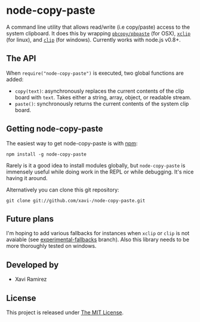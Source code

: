 # node-copy-paste

A command line utility that allows read/write (i.e copy/paste) access to the system clipboard.  It does this by wrapping [`pbcopy/pbpaste`](https://developer.apple.com/library/mac/#documentation/Darwin/Reference/Manpages/man1/pbcopy.1.html) (for OSX), [`xclip`](http://www.cyberciti.biz/faq/xclip-linux-insert-files-command-output-intoclipboard/) (for linux), and [`clip`](http://www.labnol.org/software/tutorials/copy-dos-command-line-output-clipboard-clip-exe/2506/) (for windows). Currently works with node.js v0.8+.

## The API

When `require("node-copy-paste")` is executed, two global functions are added:

- `copy(text)`: asynchronously replaces the current contents of the clip board with `text`.  Takes either a string, array, object, or readable stream.
- `paste()`: synchronously returns the current contents of the system clip board.

## Getting node-copy-paste

The easiest way to get node-copy-paste is with [npm](http://npmjs.org/):

	npm install -g node-copy-paste

Rarely is it a good idea to install modules globally, but `node-copy-paste` is immensely useful while doing work in the REPL or while debugging.  It's nice having it around.

Alternatively you can clone this git repository:

	git clone git://github.com/xavi-/node-copy-paste.git

## Future plans

I'm hoping to add various fallbacks for instances when `xclip` or `clip` is not avaiable (see [experimental-fallbacks](https://github.com/xavi-/node-copy-paste/tree/experimental-fallbacks) branch).  Also this library needs to be more thoroughly tested on windows.

## Developed by
* Xavi Ramirez

## License
This project is released under [The MIT License](http://www.opensource.org/licenses/mit-license.php).
